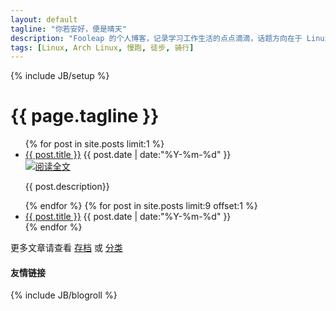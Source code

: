 ```yaml
---
layout: default
tagline: "你若安好，便是晴天"
description: "Fooleap 的个人博客，记录学习工作生活的点点滴滴，话题方向在于 Linux，跑步，旅行。"
tags: [Linux, Arch Linux, 慢跑, 徒步, 骑行]
---
```

{% include JB/setup %}

<div class="page-header">
  <h1>{{ page.tagline }}</h1>
</div>

<div class="row">
<div id="posts">
  <ul>
    {% for post in site.posts limit:1 %}
      <li>
        <div id="first">
          <a href="{{ BASE_PATH }}{{ post.url }}" title="{{ post.title }}" >{{ post.title }}</a>
          <time datetime="{{ post.date | date:"%Y-%m-%d" }}">{{ post.date | date:"%Y-%m-%d" }}</time>
        </div>
        <div id="description"><span id="img"><img src="{{ post.image }}" /></span><a class="btn btn-large disabled" id="more" href="{{ post.url }}">阅读全文</a><p>{{ post.description}}</p></div>
      </li>
    {% endfor %}
    {% for post in site.posts limit:9 offset:1 %} 
    <li>
      <a href="{{ BASE_PATH }}{{ post.url }}" title="{{ post.description }}" >{{ post.title }}</a>
      <time datetime="{{ post.date | date:"%Y-%m-%d" }}">{{ post.date | date:"%Y-%m-%d" }}</time>
    </li>
    {% endfor %}
  </ul>
    <div id="remind">更多文章请查看 <a href="archive.html">存档</a> 或 <a href="categories.html">分类</a></div>
</div>
  <div class="span4 sidebar">
    <h4>友情链接</h4>
    {% include JB/blogroll %}
  </div>
</div>
